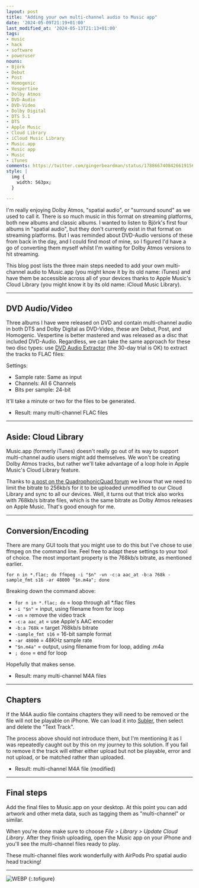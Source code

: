```yaml
---
layout: post
title: "Adding your own multi-channel audio to Music app"
date: '2024-05-09T21:19+01:00'
last_modified_at: '2024-05-13T21:13+01:00'
tags:
- music
- hack
- software
- poweruser
nouns:
- Björk
- Debut
- Post
- Homogenic
- Vespertine
- Dolby Atmos
- DVD-Audio
- DVD-Video
- Dolby Digital
- DTS 5.1
- DTS
- Apple Music
- Cloud Library
- iCloud Music Library
- Music.app
- Music app
- Music
- iTunes
comments: https://twitter.com/gingerbeardman/status/1788667408426619156
style: |
  img {
    width: 563px;
  }

---
```


I'm really enjoying Dolby Atmos, "spatial audio", or "surround sound" as we used to call it. There is so much music in this format on streaming platforms, both new albums and classic albums. I wanted to listen to Björk's first four albums in "spatial audio", but they don't currently exist in that format on streaming platforms. But I was reminded about DVD-Audio versions of these from back in the day, and I could find most of mine, so I figured I'd have a go of converting them myself whilst I'm waiting for Dolby Atmos versions to hit streaming.

This blog post lists the three main steps needed to add your own multi-channel audio to Music.app (you might know it by its old name: iTunes) and have them be accessible across all of your devices thanks to Apple Music's Cloud Library (you might know it by its old name: iCloud Music Library).

----

## DVD Audio/Video

Three albums I have were released on DVD and contain multi-channel audio in both DTS and Dolby Digital as DVD-Video, these are Debut, Post, and Homogenic. Vespertine is better mastered and was released as a disc that included DVD-Audio. Regardless, we can take the same approach for these two disc types: use [DVD Audio Extractor](https://www.dvdae.com) (the 30-day trial is OK) to extract the tracks to FLAC files:

Settings:
- Sample rate: Same as input
- Channels: All 6 Channels
- Bits per sample: 24-bit

It'll take a minute or two for the files to be generated.

- Result: many multi-channel FLAC files

----

## Aside: Cloud Library

Music.app (formerly iTunes) doesn't really go out of its way to support multi-channel audio users might add themselves. We won't be creating Dolby Atmos tracks, but rather we'll take advantage of a loop hole in Apple Music's Cloud Library feature.

Thanks to [a post on the QuadrophonicQuad forum](https://www.quadraphonicquad.com/forums/threads/ripping-in-surround-for-apple-tv.33931/post-699285) we know that we need to limit the bitrate to 256kb/s for it to be uploaded unmodified to our Cloud Library and sync to all our devices. Well, it turns out that trick also works with 768kb/s bitrate files, which is the same bitrate as Dolby Atmos releases on Apple Music. That's good enough for me.

----

## Conversion/Encoding

There are many GUI tools that you might use to do this but I've chose to use ffmpeg on the command line. Feel free to adapt these settings to your tool of choice. The most important property is the 768kb/s bitrate, as mentioned earlier.

`for n in *.flac; do ffmpeg -i "$n" -vn -c:a aac_at -b:a 768k -sample_fmt s16 -ar 48000 "$n.m4a"; done`

Breaking down the command above:

- `for n in *.flac; do` = loop through all *.flac files
- `-i "$n"` = input, using filename from for loop
- `-vn` = remove the video track
- `-c:a aac_at` = use Apple's AAC encoder
- `-b:a 768k` = target 768kb/s bitrate
- `-sample_fmt s16` = 16-bit sample format
- `-ar 48000` = 48KHz sample rate
- `"$n.m4a"` = output, using filename from for loop, adding .m4a
- `; done` = end for loop

Hopefully that makes sense.

- Result: many multi-channel M4A files

----

## Chapters

If the M4A audio file contains chapters they will need to be removed or the file will not be playable on iPhone. We can load it into [Subler](https://subler.org), then select and delete the "Text Track".

The process above should not introduce them, but I'm mentioning it as I was repeatedly caught out by this on my journey to this solution. If you fail to remove it the track will either either upload but not be playable, error and not upload, or be matched rather than uploaded.

- Result: multi-channel M4A file (modified)

----

## Final steps

Add the final files to Music.app on your desktop. At this point you can add artwork and other meta data, such as tagging them as "multi-channel" or similar.

When you're done make sure to choose *File > Library > Update Cloud Library*. After they finish uploading, open the Music app on your iPhone and you'll see the multi-channel files ready to play.

These multi-channel files work wonderfully with AirPods Pro spatial audio head tracking!

----

![WEBP](https://cdn.gingerbeardman.com/images/posts/music-multi-channel.heic "My own multi-channel audio in Music app on my iPhone")
{:.tofigure}
